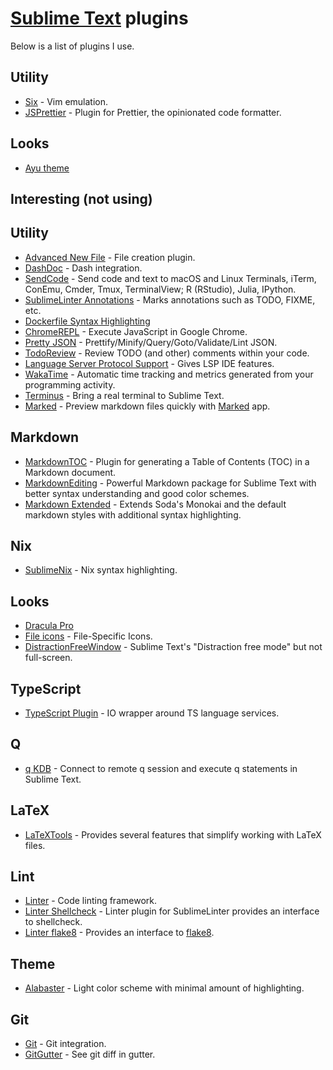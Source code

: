 # [Sublime Text](https://www.sublimetext.com) plugins

Below is a list of plugins I use.

## Utility

- [Six](https://github.com/guillermooo/Six) - Vim emulation.
- [JSPrettier](https://github.com/jonlabelle/SublimeJsPrettier) - Plugin for Prettier, the opinionated code formatter.

## Looks

- [Ayu theme](https://github.com/dempfi/ayu)

## Interesting (not using)

## Utility

- [Advanced New File](https://github.com/skuroda/Sublime-AdvancedNewFile) - File creation plugin.
- [DashDoc](https://github.com/farcaller/DashDoc) - Dash integration.
- [SendCode](https://github.com/randy3k/SendCode) - Send code and text to macOS and Linux Terminals, iTerm, ConEmu, Cmder, Tmux, TerminalView; R (RStudio), Julia, IPython.
- [SublimeLinter Annotations](https://github.com/SublimeLinter/SublimeLinter-annotations) - Marks annotations such as TODO, FIXME, etc.
- [Dockerfile Syntax Highlighting](https://github.com/asbjornenge/Docker.tmbundle)
- [ChromeREPL](https://github.com/acarabott/ChromeREPL) - Execute JavaScript in Google Chrome.
- [Pretty JSON](https://github.com/dzhibas/SublimePrettyJson) - Prettify/Minify/Query/Goto/Validate/Lint JSON.
- [TodoReview](https://github.com/jonathandelgado/SublimeTodoReview) - Review TODO (and other) comments within your code.
- [Language Server Protocol Support](https://github.com/tomv564/LSP) - Gives LSP IDE features.
- [WakaTime](https://wakatime.com/sublime-text) - Automatic time tracking and metrics generated from your programming activity.
- [Terminus](https://github.com/randy3k/Terminus) - Bring a real terminal to Sublime Text.
- [Marked](https://github.com/icio/sublime-text-marked) - Preview markdown files quickly with [Marked](http://marked2app.com) app.

## Markdown

- [MarkdownTOC](https://github.com/naokazuterada/MarkdownTOC) - Plugin for generating a Table of Contents (TOC) in a Markdown document.
- [MarkdownEditing](https://github.com/SublimeText-Markdown/MarkdownEditing) - Powerful Markdown package for Sublime Text with better syntax understanding and good color schemes.
- [Markdown Extended](https://github.com/jonschlinkert/sublime-markdown-extended) - Extends Soda's Monokai and the default markdown styles with additional syntax highlighting.

## Nix

- [SublimeNix](https://github.com/wmertens/sublime-nix) - Nix syntax highlighting.

## Looks

- [Dracula Pro](https://draculatheme.com/pro/)
- [File icons](https://github.com/ihodev/a-file-icon) - File-Specific Icons.
- [DistractionFreeWindow](https://github.com/aziz/DistractionFreeWindow) - Sublime Text's "Distraction free mode" but not full-screen.

## TypeScript

- [TypeScript Plugin](https://github.com/Microsoft/TypeScript-Sublime-Plugin) - IO wrapper around TS language services.

## Q

- [q KDB](https://github.com/komsit37/sublime-q) - Connect to remote q session and execute q statements in Sublime Text.

## LaTeX

- [LaTeXTools](https://github.com/SublimeText/LaTeXTools) - Provides several features that simplify working with LaTeX files.

## Lint

- [Linter](https://github.com/SublimeLinter/SublimeLinter) - Code linting framework.
- [Linter Shellcheck](https://github.com/SublimeLinter/SublimeLinter-shellcheck) - Linter plugin for SublimeLinter provides an interface to shellcheck.
- [Linter flake8](https://github.com/SublimeLinter/SublimeLinter-flake8) - Provides an interface to [flake8](http://flake8.readthedocs.org/en/latest/).

## Theme

- [Alabaster](https://github.com/tonsky/sublime-scheme-alabaster) - Light color scheme with minimal amount of highlighting.

## Git

- [Git](https://github.com/kemayo/sublime-text-git) - Git integration.
- [GitGutter](https://github.com/jisaacks/GitGutter) - See git diff in gutter.

